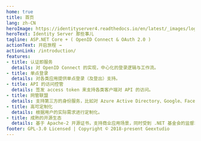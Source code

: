 ```yaml
---
home: true
title: 首页
lang: zh-CN
heroImage: https://identityserver4.readthedocs.io/en/latest/_images/logo.png
heroText: Identity Server 那些事儿
tagline: ASP.NET Core + ( OpenID Connect & OAuth 2.0 )
actionText: 开启旅程 →
actionLink: /introduction/
features:
- title: 认证即服务
  details: 对 OpenID Connect 的实现，中心化的登录逻辑与工作流。
- title: 单点登录
  details: 对各类应用提供单点登录（及登出）支持。  
- title: API 的访问控管
  details: 签发 access token 来支持各类客户端对 API 的访问。    
- title: 网管联盟
  details: 支持第三方的身份服务，比如对 Azure Active Directory、Google、Facebook 等统一接口支持.
- title: 高可定制化
  details: 根据用户的实际需求进行定制化。
- title: 成熟的开源生态
  details: 基于 Apache-2 开源证书，支持商业应用场景，同时受到 .NET 基金会的监督和背书。  
footer: GPL-3.0 Licensed | Copyright © 2018-present Geextudio
---
```

